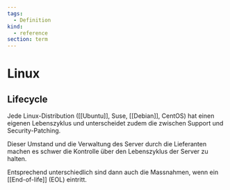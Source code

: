 ```yaml
---
tags:
  - Definition
kind:
  - reference
section: term
---
```

# Linux

## Lifecycle

Jede Linux-Distribution ([[Ubuntu]], Suse, [[Debian]], CentOS) hat einen eigenen Lebenszyklus und unterscheidet zudem die zwischen Support und Security-Patching.  

Dieser Umstand und die Verwaltung des Server durch die Lieferanten machen es schwer die Kontrolle über den Lebenszyklus der Server zu halten.  

Entsprechend unterschiedlich sind dann auch die Massnahmen, wenn ein [[End-of-life]] (EOL) eintritt.